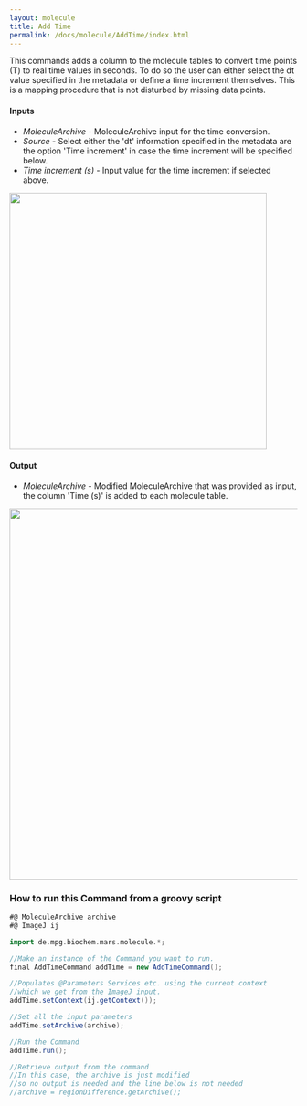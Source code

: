 ```yaml
---
layout: molecule
title: Add Time
permalink: /docs/molecule/AddTime/index.html
---
```


This commands adds a column to the molecule tables to convert time points (T) to real time values in seconds. To do so the user can either select the dt value specified in the metadata or define a time increment themselves. This is a mapping procedure that is not disturbed by missing data points.

#### Inputs

* *MoleculeArchive* - MoleculeArchive input for the time conversion.
* *Source* - Select either the 'dt' information specified in the metadata are the option 'Time increment' in case the time increment will be specified below.
* *Time increment (s)* - Input value for the time increment if selected above.

<img align='center' src='{{site.baseurl}}/docs/molecule/img/img2.png' width='450' />


#### Output
* *MoleculeArchive* - Modified MoleculeArchive that was provided as input, the column 'Time (s)' is added to each molecule table.

<img align='center' src='{{site.baseurl}}/docs/molecule/img/img3.png' width='650' />


### How to run this Command from a groovy script

```groovy
#@ MoleculeArchive archive
#@ ImageJ ij

import de.mpg.biochem.mars.molecule.*;

//Make an instance of the Command you want to run.
final AddTimeCommand addTime = new AddTimeCommand();

//Populates @Parameters Services etc. using the current context
//which we get from the ImageJ input.
addTime.setContext(ij.getContext());

//Set all the input parameters
addTime.setArchive(archive);

//Run the Command
addTime.run();

//Retrieve output from the command
//In this case, the archive is just modified
//so no output is needed and the line below is not needed
//archive = regionDifference.getArchive();
```
